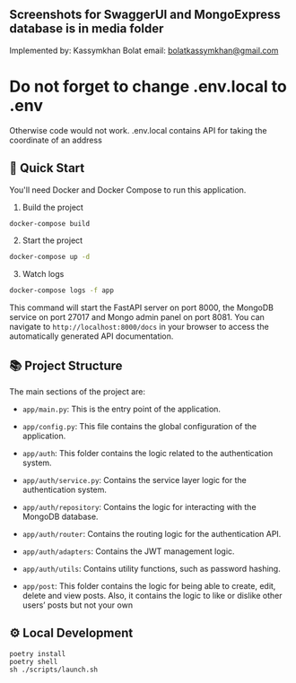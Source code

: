 ## Screenshots for SwaggerUI and MongoExpress database is in media folder
Implemented by: Kassymkhan Bolat 
email: bolatkassymkhan@gmail.com

# Do not forget to change .env.local to .env
Otherwise code would not work. .env.local contains API for taking the coordinate of an address



## 🚀 Quick Start

You'll need Docker and Docker Compose to run this application.

1. Build the project

```bash
docker-compose build
```

2. Start the project

```bash
docker-compose up -d
```

3. Watch logs

```bash
docker-compose logs -f app
```

This command will start the FastAPI server on port 8000, the MongoDB service on port 27017 and Mongo admin panel on port 8081.
You can navigate to `http://localhost:8000/docs` in your browser to access the automatically generated API documentation.

## 📚 Project Structure

The main sections of the project are:

- `app/main.py`: This is the entry point of the application.
- `app/config.py`: This file contains the global configuration of the application.
- `app/auth`: This folder contains the logic related to the authentication system.
- `app/auth/service.py`: Contains the service layer logic for the authentication system.
- `app/auth/repository`: Contains the logic for interacting with the MongoDB database.
- `app/auth/router`: Contains the routing logic for the authentication API.
- `app/auth/adapters`: Contains the JWT management logic.
- `app/auth/utils`: Contains utility functions, such as password hashing.

- `app/post`: This folder contains the logic for being able to create, edit, delete and view posts. Also, it contains the logic to like or dislike other users’ posts but not your own


## ⚙️ Local Development

```
poetry install
poetry shell
sh ./scripts/launch.sh
```
